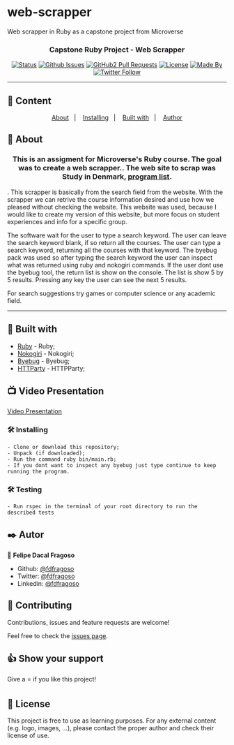 # web-scrapper
Web scrapper in Ruby as a capstone project from Microverse
<h3 align="center">Capstone Ruby Project - Web Scrapper</h3>

<div align="center">

[![Status](https://img.shields.io/badge/status-active-success.svg)]()
[![Github Issues](https://img.shields.io/badge/GitHub-Issues-orange)](https://github.com/fdfragoso/web-scrapper/issues)
[![GitHub2 Pull Requests](https://img.shields.io/badge/GitHub-Pull%20Requests-blue)](https://github.com/fdfragoso/web-scrapper/pulls)
[![License](https://img.shields.io/badge/license-MIT-blue.svg)](/LICENSE)
[![Made By](https://img.shields.io/badge/Made%20By-Felipe%20Fragoso-brightgreen)](https://github.com/fdfragoso)
[![Twitter Follow](https://img.shields.io/twitter/follow/fdfragoso?label=Follow%20Felipe%20on%20Twitter&style=social)](https://twitter.com/fdfragoso)

</div>

---

## 📝 Content
<p align="center">
<a href="#about">About</a>&nbsp;&nbsp;&nbsp;|&nbsp;&nbsp;&nbsp;
<a href="#installing">Installing</a>&nbsp;&nbsp;&nbsp;|&nbsp;&nbsp;&nbsp;
<a href="#built_using">Built with</a>&nbsp;&nbsp;&nbsp;|&nbsp;&nbsp;&nbsp;
<a href="#authors">Author</a>
</p>


## 🧐 About <a name = "about"></a>
<h3 align="center"> This is an assigment for Microverse's Ruby course. The goal was to create a web scrapper.. The web site to scrap was Study in Denmark, <a href="https://studyindenmark.dk/portal">program list</a>.</h3>.
This scrapper is basically from the search field from the website. With the scrapper we can retrive the course information desired and use how we pleased without checking the website. This website was used, because I would like to create my version of this website, but more focus on student experiences and info for a specific group.

The software wait for the user to type a search keyword. 
The user can leave the search keyword blank, if so return all the courses.
The user can type a search keyword, returning all the courses with that keyword.
The byebug pack was used so after typing the search keyword the user can inspect what was returned using ruby and nokogiri commands.
If the user dont use the byebug tool, the return list is show on the console. 
The list is show 5 by 5 results.
Pressing any key the user can see the next 5 results.

For search suggestions try games or computer science or any academic field.

---

## 🔧 Built with<a name = "built_using"></a>

- [Ruby](https://www.ruby-lang.org/) - Ruby;
- [Nokogiri](https://nokogiri.org/) - Nokogiri;
- [Byebug](https://rubygems.org/gems/byebug/versions/9.0.6) - Byebug;
- [HTTParty](https://rubygems.org/gems/httparty/versions/0.13.7) - HTTPParty;

## 📺 Video Presentation <a name = "presentation"></a>

[Video Presentation](https://www.loom.com/share/bf890ae9e20b446aa42937789c0e2273)

### 🛠 Installing <a name = "installing"></a>

```
- Clone or download this repository;
- Unpack (if downloaded);
- Run the command ruby bin/main.rb;
- If you dont want to inspect any byebug just type continue to keep running the program.

```

### 🛠 Testing <a name = "testing"></a>

```
- Run rspec in the terminal of your root directory to run the described tests

```

## ✒️  Autor <a name = "author"></a>

👤 **Felipe Dacal Fragoso**

- Github: [@fdfragoso](https://github.com/fdfragoso)
- Twitter: [@fdfragoso](https://twitter.com/fdfragoso)
- Linkedin: [@fdfragoso](https://www.linkedin.com/in/fdfragoso/)

## 🤝 Contributing

Contributions, issues and feature requests are welcome!

Feel free to check the [issues page](https://github.com/fdfragoso/web-scrapper/issues).

## 👍 Show your support

Give a ⭐️ if you like this project!

## 📝 License

This project is free to use as learning purposes. For any external content (e.g. logo, images, ...), please contact the proper author and check their license of use.
